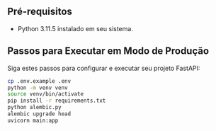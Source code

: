 ## Pré-requisitos

- Python 3.11.5 instalado em seu sistema.

## Passos para Executar em Modo de Produção

Siga estes passos para configurar e executar seu projeto FastAPI:

```bash
cp .env.example .env
python -m venv venv
source venv/bin/activate
pip install -r requirements.txt
python alembic.py
alembic upgrade head
uvicorn main:app